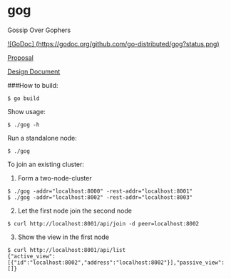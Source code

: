 gog
===

Gossip Over Gophers

[![GoDoc] (https://godoc.org/github.com/go-distributed/gog?status.png)](https://godoc.org/github.com/go-distributed/gog)

[Proposal](https://docs.google.com/document/d/1ouAsRyMZHtBKkpv4XbAD4vDEiH1wKa2lJ7AYm6F56ME/edit?usp=sharing)

[Design Document](https://docs.google.com/document/d/189erD25i-CLiYEYWVIo9OL6MKID2RnIKbFsByrTznkA/edit?usp=sharing)

###How to build:

```shell
$ go build
```

Show usage:

```shell
$ ./gog -h
```


Run a standalone node:

```shell
$ ./gog
```

To join an existing cluster:

1. Form a two-node-cluster
```shell
$ ./gog -addr="localhost:8000" -rest-addr="localhost:8001"
$ ./gog -addr="localhost:8002" -rest-addr="localhost:8003"
```

2. Let the first node join the second node
```shell
$ curl http://localhost:8001/api/join -d peer=localhost:8002
```

3. Show the view in the first node
```shell
$ curl http://localhost:8001/api/list
{"active_view":[{"id":"localhost:8002","address":"localhost:8002"}],"passive_view":[]}
```
